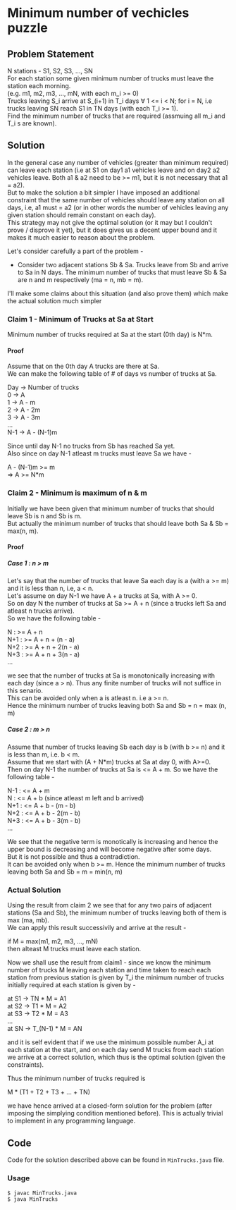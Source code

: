 # Minimum number of vechicles puzzle

## Problem Statement

N stations - S1, S2, S3, ..., SN  
For each station some given minimum number of trucks must leave the station each morning.  
(e.g. m1, m2, m3, ..., mN, with each m_i >= 0)  
Trucks leaving S_i arrive at S_(i+1) in T_i days ∀ 1 <= i < N; for i = N, i.e trucks leaving SN reach S1 in TN days (with each T_i >= 1).  
Find the minimum number of trucks that are required (assmuing all m_i and T_i s are known). 

## Solution

In the general case any number of vehicles (greater than minimum required) can leave each station (i.e at S1 on day1 a1 vehicles leave and on day2 a2 vehicles leave. Both a1 & a2 need to be >= m1, but it is not necessary that a1 = a2).  
But to make the solution a bit simpler I have imposed an additional constraint that the same number of vehicles should leave any station on all days, i.e, a1 must = a2 (or in other words the number of vehicles leaving any given station should remain constant on each day).  
This strategy may not give the optimal solution (or it may but I couldn't prove / disprove it yet), but it does gives us a decent upper bound and it makes it much easier to reason about the problem.

Let's consider carefully a part of the problem -  
 - Consider two adjacent stations Sb & Sa. Trucks leave from Sb and arrive to Sa in N days. The minimum number of trucks that must leave Sb & Sa are n and m respectively (ma = n, mb = m).  

I'll make some claims about this situation (and also prove them) which make the actual solution much simpler

### Claim 1 - Minimum of Trucks at Sa at Start

Minimum number of trucks required at Sa at the start (0th day) is N*m.

#### Proof
Assume that on the 0th day A trucks are there at Sa.  
We can make the following table of # of days vs number of trucks at Sa.

Day -> Number of trucks  
0 -> A  
1 -> A - m  
2 -> A - 2m  
3 -> A - 3m  
...  
N-1 -> A - (N-1)m

Since until day N-1 no trucks from Sb has reached Sa yet.  
Also since on day N-1 atleast m trucks must leave Sa we have -

A - (N-1)m >= m  
=> A >= N*m

### Claim 2 - Minimum is maximum of n & m

Initially we have been given that minimum number of trucks that should leave Sb is n and Sb is m.  
But actually the minimum number of trucks that should leave both Sa & Sb = max(n, m).

#### Proof

##### Case 1 : n > m

Let's say that the number of trucks that leave Sa each day is a (with a >= m) and it is less than n, i.e, a < n.  
Let's assume on day N-1 we have A + a trucks at Sa, with A >= 0.  
So on day N the number of trucks at Sa >= A + n (since a trucks left Sa and atleast n trucks arrive).  
So we have the following table -

N   : >= A + n  
N+1 : >= A + n + (n - a)  
N+2 : >= A + n + 2(n - a)  
N+3 : >= A + n + 3(n - a)  
...

we see that the number of trucks at Sa is monotonically increasing with each day (since a > n). Thus any finite number of trucks will not suffice in this senario.  
This can be avoided only when a is atleast n. i.e a >= n.   
Hence the minimum number of trucks leaving both Sa and Sb = n = max (n, m)

##### Case 2 : m > n 

Assume that number of trucks leaving Sb each day is b (with b >= n) and it is less than m, i.e. b < m.  
Assume that we start with (A + N*m) trucks at Sa at day 0, with A>=0.  
Then on day N-1 the number of trucks at Sa is <= A + m.
So we have the following table -

N-1 : <= A + m   
N   : <=  A + b (since atleast m left and b arrived)  
N+1 : <= A + b - (m - b)  
N+2 : <= A + b - 2(m - b)  
N+3 : <= A + b - 3(m - b)  
...

We see that the negative term is monotically is increasing and hence the upper bound is decreasing and will become negative after some days.  
But it is not possible and thus a contradiction.  
It can be avoided only when b >= m.
Hence the minimum number of trucks leaving both Sa and Sb = m = min(n, m)

### Actual Solution

Using the result from claim 2 we see that for any two pairs of adjacent stations (Sa and Sb), the minimum number of trucks leaving both of them is max (ma, mb).  
We can apply this result successivily and arrive at the result - 

if M = max(m1, m2, m3, ..., mN)  
then alteast M trucks must leave each station.

Now we shall use the result from claim1 - since we know the minimum number of trucks M leaving each station and time taken to reach each station from previous station is given by T_i the minimum number of trucks initially required at each station is given by - 

at S1 -> TN * M = A1  
at S2 -> T1 * M = A2   
at S3 -> T2 * M = A3  
...  
at SN -> T_(N-1) * M = AN    

and it is self evident that if we use the minimum possible number A_i at each station at the start, and on each day send M trucks from each station we arrive at a correct solution, which thus is the optimal solution (given the constraints).  

Thus the minimum number of trucks required is  

M * (T1 + T2 + T3 + ... + TN)

we have hence arrived at a closed-form solution for the problem (after imposing the simplying condition mentioned before). This is actually trivial to implement in any programming language.

## Code

Code for the solution described above can be found in `MinTrucks.java` file.

### Usage

```
$ javac MinTrucks.java
$ java MinTrucks
```
